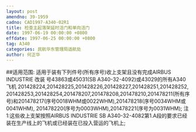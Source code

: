 ```yaml
---
layout: post
amendno: 39-1959
cadno: CAD1997-A340-02R1
title: 检查主起落架延时活门和单向活门
date: 1997-06-19 00:00:00 +0800
effdate: 1997-06-25 00:00:00 +0800
tag: A340
categories: 民航华东管理局适航处
author: 何正华
---
```


##适用范围:
适用于装有下列件号(所有序号)收上支架且没有完成AIRBUS INDUSTRIE 改装 号43863或45031(SB A340-32-4092)或43029的所有A340飞机 201428224,201428225,201428226,201428227,201428251,201428252, 201428253,201428254,201478207,201478208,201478210,201478211(所有序号)和201478217(序号0018WHM或0022WHM),201478218(序号0034WHM或0041WHM), 201478220(序号为0003WHM),201478221(序号为0031WHM);
注1:这些收上支架按照AIRBUS INDUSTRIE SB A340-32-4082第1.A段的要求已经装在生产线上的飞机或已经装在已投入营运的飞机上;

